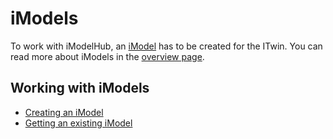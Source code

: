 # iModels

To work with iModelHub, an [iModel](../../Glossary.md#iModel) has to be created for the ITwin. You can read more about iModels in the [overview page]($docs/learning/iModels.md).

## Working with iModels

- [Creating an iModel](./CreateiModel.md)
- [Getting an existing iModel](./GetiModel.md)
